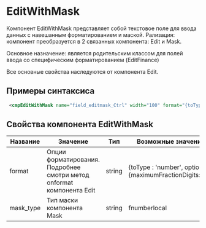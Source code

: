# EditWithMask

Компонент EditWithMask представляет собой текстовое поле для ввода данных с навешанным форматированием и маской.
Рализация: компонент преобразуется в 2 связанных компонента: Edit и Mask.

Основное назначение: является родительским классом для полей ввода со специфическим форматированием (EditFinance)

Все основные свойства наследуются от компонента Edit.

## Примеры синтаксиса

```xml
 <cmpEditWithMask name="field_editmask_Ctrl" width="100" format="{toType : 'hours'}" mask_type="hoursminutes"/>
```

## Свойства компонента EditWithMask

|Название|Значение|Тип|Возможные значения|
|---|---|---|---|
|format|Опции форматирования. Подробнее смотри метод onformat компонента Edit|string|{toType : 'number', options : {maximumFractionDigits:20}}|
|mask_type|Тип маски компонента Mask|string|fnumberlocal|
